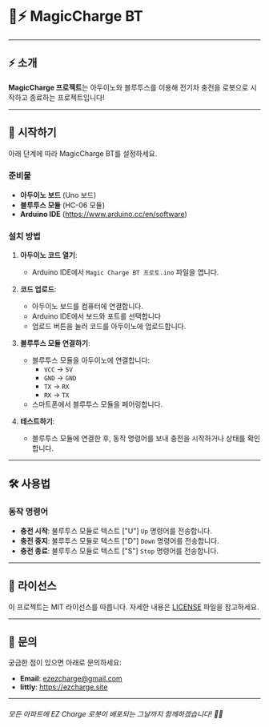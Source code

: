 # 🚗⚡ MagicCharge BT

---

## ⚡ 소개

**MagicCharge 프로젝트**는 아두이노와 블루투스를 이용해 전기차 충전을 로봇으로 시작하고 종료하는 프로젝트입니다!

---

## 🚀 시작하기

아래 단계에 따라 MagicCharge BT를 설정하세요.

### 준비물

- **아두이노 보드** (Uno 보드)
- **블루투스 모듈** (HC-06 모듈)
- **Arduino IDE** (https://www.arduino.cc/en/software)

### 설치 방법

1. **아두이노 코드 열기**:
    - Arduino IDE에서 `Magic Charge BT 프로토.ino` 파일을 엽니다.

2. **코드 업로드**:
    - 아두이노 보드를 컴퓨터에 연결합니다.
    - Arduino IDE에서 보드와 포트를 선택합니다 
    - 업로드 버튼을 눌러 코드를 아두이노에 업로드합니다.

3. **블루투스 모듈 연결하기**:
    - 블루투스 모듈을 아두이노에 연결합니다:
      - `VCC` → `5V`
      - `GND` → `GND`
      - `TX` → `RX`
      - `RX` → `TX`
    - 스마트폰에서 블루투스 모듈을 페어링합니다.

4. **테스트하기**:
    - 블루투스 모듈에 연결한 후, 동작 명령어를 보내 충전을 시작하거나 상태를 확인합니다.
---

## 🛠️ 사용법

### 동작 명령어

- **충전 시작**: 불루투스 모듈로 텍스트 ["U"] `Up` 명령어를 전송합니다.
- **충전 중지**: 불루투스 모듈로 텍스트 ["D"] `Down` 명령어를 전송합니다.
- **충전 종료**: 불루투스 모듈로 텍스트 ["S"] `Stop` 명령어를 전송합니다.
---

## 📄 라이선스

이 프로젝트는 MIT 라이선스를 따릅니다. 자세한 내용은 [LICENSE](LICENSE) 파일을 참고하세요.

---

## 💬 문의

궁금한 점이 있으면 아래로 문의하세요:

- **Email**: ezezcharge@gmail.com
- **littly**: https://ezcharge.site

---

###### 모든 아파트에 EZ Charge 로봇이 배포되는 그날까지 함께하겠습니다! 🚗🔋
